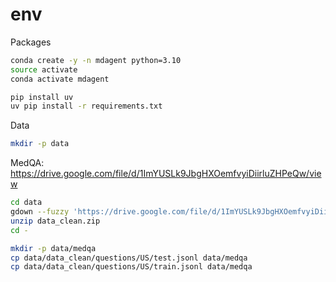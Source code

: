 # env

Packages

```bash
conda create -y -n mdagent python=3.10
source activate
conda activate mdagent

pip install uv
uv pip install -r requirements.txt
```

Data

```bash
mkdir -p data
```

MedQA: https://drive.google.com/file/d/1ImYUSLk9JbgHXOemfvyiDiirluZHPeQw/view

```bash
cd data
gdown --fuzzy 'https://drive.google.com/file/d/1ImYUSLk9JbgHXOemfvyiDiirluZHPeQw/view'  
unzip data_clean.zip 
cd -

mkdir -p data/medqa
cp data/data_clean/questions/US/test.jsonl data/medqa
cp data/data_clean/questions/US/train.jsonl data/medqa
```